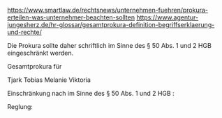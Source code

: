 https://www.smartlaw.de/rechtsnews/unternehmen-fuehren/prokura-erteilen-was-unternehmer-beachten-sollten
https://www.agentur-jungesherz.de/hr-glossar/gesamtprokura-definition-begriffserklaerung-und-rechte/


Die Prokura sollte daher schriftlich im Sinne des § 50 Abs. 1 und 2 HGB eingeschränkt werden.

Gesamtprokura für

Tjark
Tobias
Melanie
Viktoria

Einschränkung nach im Sinne des § 50 Abs. 1 und 2 HGB :

Reglung:
